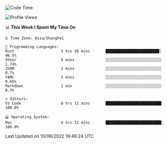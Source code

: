 <!--START_SECTION:waka-->
![Code Time](http://img.shields.io/badge/Code%20Time-1%2C368%20hrs%2049%20mins-blue)

![Profile Views](http://img.shields.io/badge/Profile%20Views-11-blue)

📊 **This Week I Spent My Time On** 

```text
⌚︎ Time Zone: Asia/Shanghai

💬 Programming Languages: 
Rust                     5 hrs 58 mins       ████████████████████████░   96.5% 
Other                    6 mins              ░░░░░░░░░░░░░░░░░░░░░░░░░   1.74% 
JSON                     2 mins              ░░░░░░░░░░░░░░░░░░░░░░░░░   0.7% 
YAML                     2 mins              ░░░░░░░░░░░░░░░░░░░░░░░░░   0.65% 
Markdown                 1 min               ░░░░░░░░░░░░░░░░░░░░░░░░░   0.3%

🔥 Editors: 
VS Code                  6 hrs 11 mins       █████████████████████████   100.0%

💻 Operating System: 
Mac                      6 hrs 11 mins       █████████████████████████   100.0%

```


 Last Updated on 10/06/2022 19:46:24 UTC
<!--END_SECTION:waka-->
